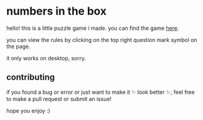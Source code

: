 # numbers in the box
hello! this is a little puzzle game i made. you can find the game [here](https://numbers.bucketfish.me).

you can view the rules by clicking on the top right question mark symbol on the page.

it only works on desktop, sorry.

## contributing
if you found a bug or error or just want to make it ✨ look better ✨, feel free to make a pull request or submit an issue!

hope you enjoy :)
